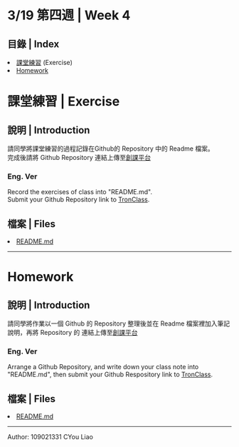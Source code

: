 # 3/19 第四週 | Week 4

## 目錄 | Index
<il>
    <li><a href="https://github.com/guoyang33/AU-1092-ACP-Sample/tree/main/Week4#課堂練習--exercise">課堂練習</a> (Exercise)</li>
    <li><a href="https://github.com/guoyang33/AU-1092-ACP-Sample/tree/main/Week4#homework">Homework</a></li>
</il>

# 課堂練習 | Exercise
## 說明 | Introduction
請同學將課堂練習的過程記錄在Github的 Repository 中的 Readme 檔案。
<br>
完成後請將 Github Repository 連結上傳至<a href="https://tronclass.asia.edu.tw/">創課平台</a>
<br>

### Eng. Ver
Record the exercises of class into "README.md".
<br>
Submit your Github Repository link to <a href="https://tronclass.asia.edu.tw/">TronClass</a>.

## 檔案 | Files
<il>
    <li><a href="README.md">README.md</a></li>
</il>

---
# Homework
## 說明 | Introduction
請同學將作業以一個 Github 的 Repository 整理後並在 Readme 檔案裡加入筆記說明，再將 Repository 的 連結上傳至<a href="https://tronclass.asia.edu.tw/">創課平台</a>

### Eng. Ver
Arrange a Github Repository, and write down your class note into "README.md", then submit your Github Respository link to <a href="https://tronclass.asia.edu.tw/">TronClass</a>.

## 檔案 | Files
<il>
    <li><a href="README.md">README.md</a></li>
</il>

---
Author: 109021331 CYou Liao